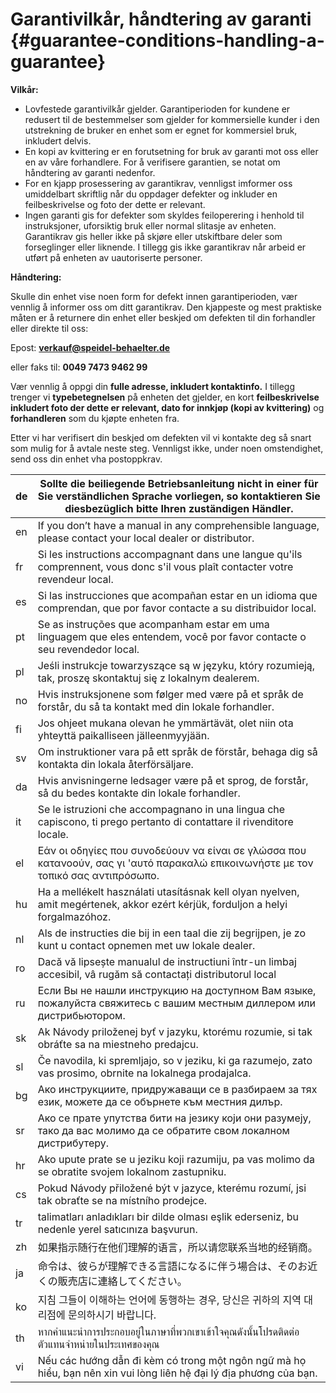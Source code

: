 # Garantivilkår, håndtering av garanti {#guarantee-conditions-handling-a-guarantee}

**Vilkår:**

* Lovfestede garantivilkår gjelder. Garantiperioden for kundene er redusert til de bestemmelser som gjelder for kommersielle kunder i den utstrekning de bruker en enhet som er egnet for kommersiel bruk, inkludert delvis.
* En kopi av kvittering er en forutsetning for bruk av garanti mot oss eller en av våre forhandlere. For å verifisere garantien, se notat om håndtering av garanti nedenfor.
* For en kjapp prosessering av garantikrav, vennligst imformer oss umiddelbart skriftlig når du oppdager defekter og inkluder en feilbeskrivelse og foto der dette er relevant.
* Ingen garanti gis for defekter som skyldes feiloperering i henhold til instruksjoner, uforsiktig bruk eller normal slitasje av enheten. Garantikrav gis heller ikke på skjøre eller utskiftbare deler som forseglinger eller liknende. I tillegg gis ikke garantikrav når arbeid er utført på enheten av uautoriserte personer.

**Håndtering:**

Skulle din enhet vise noen form for defekt innen garantiperioden, vær vennlig å informer oss om ditt garantikrav. Den kjappeste og mest praktiske måten er å returnere din enhet eller beskjed om defekten til din forhandler eller direkte til oss:

Epost: **verkauf@speidel-behaelter.de**

eller faks til: **0049 7473 9462 99**

Vær vennlig å oppgi din **fulle adresse, inkludert kontaktinfo.** I tillegg trenger vi **typebetegnelsen** på enheten det gjelder, en kort **feilbeskrivelse inkludert foto der dette er relevant, dato for innkjøp (kopi av kvittering)** og **forhandleren** som du kjøpte enheten fra.

Etter vi har verifisert din beskjed om defekten vil vi kontakte deg så snart som mulig for å avtale neste steg. Vennligst ikke, under noen omstendighet, send oss din enhet vha postoppkrav.

| de | Sollte die beiliegende Betriebsanleitung nicht in einer für Sie verständlichen Sprache vorliegen, so kontaktieren Sie diesbezüglich bitte Ihren zuständigen Händler. |
| --- | --- |
| en | If you don’t have a manual in any comprehensible language, please contact your local dealer or distributor. |
| fr | Si les instructions accompagnant dans une langue qu&#039;ils comprennent, vous donc s&#039;il vous plaît contacter votre revendeur local. |
| es | Si las instrucciones que acompañan estar en un idioma que comprendan, que por favor contacte a su distribuidor local. |
| pt | Se as instruções que acompanham estar em uma linguagem que eles entendem, você por favor contacte o seu revendedor local. |
| pl | Jeśli instrukcje towarzyszące są w języku, który rozumieją, tak, proszę skontaktuj się z lokalnym dealerem. |
| no | Hvis instruksjonene som følger med være på et språk de forstår, du så ta kontakt med din lokale forhandler. |
| fi | Jos ohjeet mukana olevan he ymmärtävät, olet niin ota yhteyttä paikalliseen jälleenmyyjään. |
| sv | Om instruktioner vara på ett språk de förstår, behaga dig så kontakta din lokala återförsäljare. |
| da | Hvis anvisningerne ledsager være på et sprog, de forstår, så du bedes kontakte din lokale forhandler. |
| it | Se le istruzioni che accompagnano in una lingua che capiscono, ti prego pertanto di contattare il rivenditore locale. |
| el | Εάν οι οδηγίες που συνοδεύουν να είναι σε γλώσσα που κατανοούν, σας γι &#039;αυτό παρακαλώ επικοινωνήστε με τον τοπικό σας αντιπρόσωπο. |
| hu | Ha a mellékelt használati utasításnak kell olyan nyelven, amit megértenek, akkor ezért kérjük, forduljon a helyi forgalmazóhoz. |
| nl | Als de instructies die bij in een taal die zij begrijpen, je zo kunt u contact opnemen met uw lokale dealer. |
| ro | Dacă vă lipsește manualul de instructiuni într-un limbaj accesibil, vâ rugăm să contactați distributorul local |
| ru | Если Вы не нашли инструкцию на доступном Вам языке, пожалуйста свяжитесь с вашим местным диллером или дистрибьютором. |
| sk | Ak Návody priloženej byť v jazyku, ktorému rozumie, si tak obráťte sa na miestneho predajcu. |
| sl | Če navodila, ki spremljajo, so v jeziku, ki ga razumejo, zato vas prosimo, obrnite na lokalnega prodajalca. |
| bg | Ако инструкциите, придружаващи се в разбираем за тях език, можете да се обърнете към местния дилър. |
| sr | Ако се прате упутства бити на језику који они разумеју, тако да вас молимо да се обратите свом локалном дистрибутеру. |
| hr | Ako upute prate se u jeziku koji razumiju, pa vas molimo da se obratite svojem lokalnom zastupniku. |
| cs | Pokud Návody přiložené být v jazyce, kterému rozumí, jsi tak obraťte se na místního prodejce. |
| tr | talimatları anladıkları bir dilde olması eşlik ederseniz, bu nedenle yerel satıcınıza başvurun. |
| zh | 如果指示随行在他们理解的语言，所以请您联系当地的经销商。 |
| ja | 命令は、彼らが理解できる言語になるに伴う場合は、そのお近くの販売店に連絡してください。 |
| ko | 지침 그들이 이해하는 언어에 동행하는 경우, 당신은 귀하의 지역 대리점에 문의하시기 바랍니다. |
| th | หากคำแนะนำการประกอบอยู่ในภาษาที่พวกเขาเข้าใจคุณดังนั้นโปรดติดต่อตัวแทนจำหน่ายในประเทศของคุณ |
| vi | Nếu các hướng dẫn đi kèm có trong một ngôn ngữ mà họ hiểu, bạn nên xin vui lòng liên hệ đại lý địa phương của bạn. |
